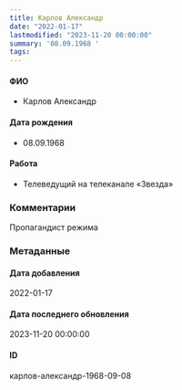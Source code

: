 ```yaml
---
title: Карлов Александр
date: "2022-01-17"
lastmodified: "2023-11-20 00:00:00"
summary: '08.09.1968 '
tags: 
---
```

<!--# pp1-->
<!--## Фигурант-->
<!--### Личные данные-->
#### ФИО
- Карлов Александр
#### Дата рождения
- 08.09.1968
#### Работа
- Телеведущий на телеканале «Звезда»
### Комментарии
Пропагандист режима
### Метаданные
#### Дата добавления
2022-01-17
#### Дата последнего обновления
2023-11-20 00:00:00
#### ID
карлов-александр-1968-09-08
<!--## END;-->
